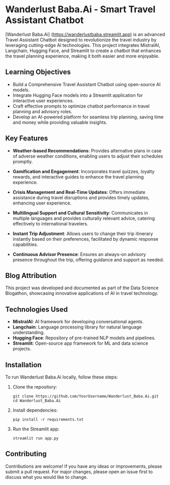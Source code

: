 
# Wanderlust Baba.Ai - Smart Travel Assistant Chatbot

[Wanderlust Baba.Ai] (https://wanderlustbaba.streamlit.app) is an advanced Travel Assistant Chatbot designed to revolutionize the travel industry by leveraging cutting-edge AI technologies. This project integrates MistralAI, Langchain, Hugging Face, and Streamlit to create a chatbot that enhances the travel planning experience, making it both easier and more enjoyable.

## Learning Objectives

- Build a Comprehensive Travel Assistant Chatbot using open-source AI models.
- Integrate Hugging Face models into a Streamlit application for interactive user experiences.
- Craft effective prompts to optimize chatbot performance in travel planning and advisory roles.
- Develop an AI-powered platform for seamless trip planning, saving time and money while providing valuable insights.

## Key Features

- **Weather-based Recommendations**: Provides alternative plans in case of adverse weather conditions, enabling users to adjust their schedules promptly.
  
- **Gamification and Engagement**: Incorporates travel quizzes, loyalty rewards, and interactive guides to enhance the travel planning experience.
  
- **Crisis Management and Real-Time Updates**: Offers immediate assistance during travel disruptions and provides timely updates, enhancing user experience.
  
- **Multilingual Support and Cultural Sensitivity**: Communicates in multiple languages and provides culturally relevant advice, catering effectively to international travelers.
  
- **Instant Trip Adjustment**: Allows users to change their trip itinerary instantly based on their preferences, facilitated by dynamic response capabilities.
  
- **Continuous Advisor Presence**: Ensures an always-on advisory presence throughout the trip, offering guidance and support as needed.

## Blog Attribution

This project was developed and documented as part of the Data Science Blogathon, showcasing innovative applications of AI in travel technology.

## Technologies Used

- **MistralAI**: AI framework for developing conversational agents.
- **Langchain**: Language processing library for natural language understanding.
- **Hugging Face**: Repository of pre-trained NLP models and pipelines.
- **Streamlit**: Open-source app framework for ML and data science projects.

## Installation

To run Wanderlust Baba.Ai locally, follow these steps:

1. Clone the repository:

   ```
   git clone https://github.com/YourUsername/Wanderlust_Baba.Ai.git
   cd Wanderlust_Baba.Ai
   ```

2. Install dependencies:

   ```
   pip install -r requirements.txt
   ```

3. Run the Streamlit app:

   ```
   streamlit run app.py
   ```

## Contributing

Contributions are welcome! If you have any ideas or improvements, please submit a pull request. For major changes, please open an issue first to discuss what you would like to change.


